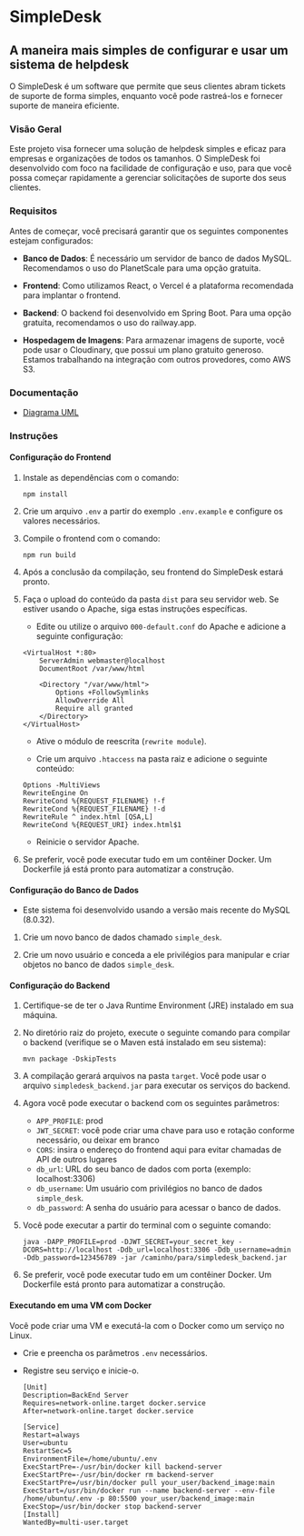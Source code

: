 # SimpleDesk

## A maneira mais simples de configurar e usar um sistema de helpdesk

O SimpleDesk é um software que permite que seus clientes abram tickets de suporte de forma simples, enquanto você pode rastreá-los e fornecer suporte de maneira eficiente.

### Visão Geral

Este projeto visa fornecer uma solução de helpdesk simples e eficaz para empresas e organizações de todos os tamanhos. O SimpleDesk foi desenvolvido com foco na facilidade de configuração e uso, para que você possa começar rapidamente a gerenciar solicitações de suporte dos seus clientes.

### Requisitos

Antes de começar, você precisará garantir que os seguintes componentes estejam configurados:

- **Banco de Dados**: É necessário um servidor de banco de dados MySQL. Recomendamos o uso do PlanetScale para uma opção gratuita.

- **Frontend**: Como utilizamos React, o Vercel é a plataforma recomendada para implantar o frontend.

- **Backend**: O backend foi desenvolvido em Spring Boot. Para uma opção gratuita, recomendamos o uso do railway.app.

- **Hospedagem de Imagens**: Para armazenar imagens de suporte, você pode usar o Cloudinary, que possui um plano gratuito generoso. Estamos trabalhando na integração com outros provedores, como AWS S3.

### Documentação

- [Diagrama UML](https://drive.google.com/file/d/1wmtiI8FecAXDKXtU702Ve3rqzHUxZ-bF/view?usp=sharing)

### Instruções

#### Configuração do Frontend

1. Instale as dependências com o comando:

   ```
   npm install
   ```

2. Crie um arquivo `.env` a partir do exemplo `.env.example` e configure os valores necessários.

3. Compile o frontend com o comando:

   ```
   npm run build
   ```

4. Após a conclusão da compilação, seu frontend do SimpleDesk estará pronto.

5. Faça o upload do conteúdo da pasta `dist` para seu servidor web. Se estiver usando o Apache, siga estas instruções específicas.

   - Edite ou utilize o arquivo `000-default.conf` do Apache e adicione a seguinte configuração:

   ```
   <VirtualHost *:80>
       ServerAdmin webmaster@localhost
       DocumentRoot /var/www/html

       <Directory "/var/www/html">
           Options +FollowSymlinks
           AllowOverride All
           Require all granted
       </Directory>
   </VirtualHost>
   ```

   - Ative o módulo de reescrita (`rewrite module`).

   - Crie um arquivo `.htaccess` na pasta raiz e adicione o seguinte conteúdo:

   ```
   Options -MultiViews
   RewriteEngine On
   RewriteCond %{REQUEST_FILENAME} !-f
   RewriteCond %{REQUEST_FILENAME} !-d
   RewriteRule ^ index.html [QSA,L]
   RewriteCond %{REQUEST_URI} index.html$1
   ```

   - Reinicie o servidor Apache.

6. Se preferir, você pode executar tudo em um contêiner Docker. Um Dockerfile já está pronto para automatizar a construção.

#### Configuração do Banco de Dados

- Este sistema foi desenvolvido usando a versão mais recente do MySQL (8.0.32).

1. Crie um novo banco de dados chamado `simple_desk`.

2. Crie um novo usuário e conceda a ele privilégios para manipular e criar objetos no banco de dados `simple_desk`.

#### Configuração do Backend

1. Certifique-se de ter o Java Runtime Environment (JRE) instalado em sua máquina.

2. No diretório raiz do projeto, execute o seguinte comando para compilar o backend (verifique se o Maven está instalado em seu sistema):

   ```
   mvn package -DskipTests
   ```

3. A compilação gerará arquivos na pasta `target`. Você pode usar o arquivo `simpledesk_backend.jar` para executar os serviços do backend.

4. Agora você pode executar o backend com os seguintes parâmetros:

   - `APP_PROFILE`: prod
   - `JWT_SECRET`: você pode criar uma chave para uso e rotação conforme necessário, ou deixar em branco
   - `CORS`: insira o endereço do frontend aqui para evitar chamadas de API de outros lugares
   - `db_url`: URL do seu banco de dados com porta (exemplo: localhost:3306)
   - `db_username`: Um usuário com privilégios no banco de dados `simple_desk`.
   - `db_password`: A senha do usuário para acessar o banco de dados.

5. Você pode executar a partir do terminal com o seguinte comando:

   ```
   java -DAPP_PROFILE=prod -DJWT_SECRET=your_secret_key -DCORS=http://localhost -Ddb_url=localhost:3306 -Ddb_username=admin -Ddb_password=123456789 -jar /caminho/para/simpledesk_backend.jar
   ```

6. Se preferir, você pode executar tudo em um contêiner Docker. Um Dockerfile está pronto para automatizar a construção.

#### Executando em uma VM com Docker

Você pode criar uma VM e executá-la com o Docker como um serviço no Linux.

- Crie e preencha os parâmetros `.env` necessários.

- Registre seu serviço e inicie-o.

  ```
  [Unit]
  Description=BackEnd Server
  Requires=network-online.target docker.service
  After=network-online.target docker.service

  [Service]
  Restart=always
  User=ubuntu
  RestartSec=5
  EnvironmentFile=/home/ubuntu/.env
  ExecStartPre=-/usr/bin/docker kill backend-server
  ExecStartPre=-/usr/bin/docker rm backend-server
  ExecStartPre=/usr/bin/docker pull your_user/backend_image:main
  ExecStart=/usr/bin/docker run --name backend-server --env-file /home/ubuntu/.env -p 80:5500 your_user/backend_image:main
  ExecStop=/usr/bin/docker stop backend-server
  [Install]
  WantedBy=multi-user.target
  ```
